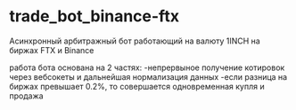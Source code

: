 # trade_bot_binance-ftx
Асинхронный арбитражный бот работающий на валюту 1INCH на биржах FTX и Binance

работа бота основана на 2 частях: 
-непрервыное получение котировок через вебсокеты и дальнейшая нормализация данных
-если разница на биржах превышает 0.2%, то совершается одновременная купля и продажа
